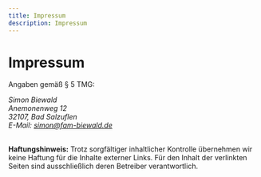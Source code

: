 ```yaml
---
title: Impressum
description: Impressum
---
```


# Impressum

Angaben gemäß § 5 TMG:

<address>
Simon Biewald<br>
Anemonenweg 12<br>
32107, Bad Salzuflen<br>
E-Mail: <a href="mailto:&#x73;&#105;&#x6d;&#111;&#x6e;&#x40;&#x66;&#x61;&#x6d;&#45;&#x62;&#105;&#x65;&#x77;&#x61;&#x6c;&#x64;&#46;&#x64;&#101;">
&#115;&#105;&#109;&#x6f;&#x6e;&#x40;&#102;&#97;&#x6d;&#45;&#98;&#x69;&#101;&#x77;&#97;&#108;&#100;&#46;&#100;&#x65;</a>
</address><br>

**Haftungshinweis:** Trotz sorgfältiger inhaltlicher Kontrolle übernehmen wir keine Haftung für die Inhalte externer Links. 
Für den Inhalt der verlinkten Seiten sind ausschließlich deren Betreiber verantwortlich.

